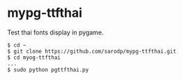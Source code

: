 # mypg-ttfthai
Test thai fonts display in pygame.  

``` shell
$ cd ~  
$ git clone https://github.com/sarodp/mypg-ttfthai.git  
$ cd myog-ttfthai
...
$ sudo python pgttfthai.py
```

